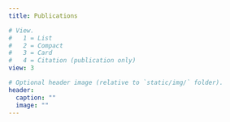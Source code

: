```yaml
---
title: Publications

# View.
#   1 = List
#   2 = Compact
#   3 = Card
#   4 = Citation (publication only)
view: 3

# Optional header image (relative to `static/img/` folder).
header:
  caption: ""
  image: ""
---
```

